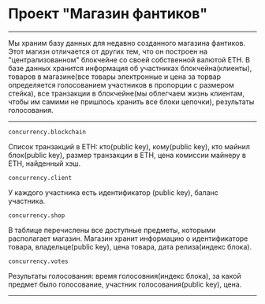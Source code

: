 # Проект "Магазин фантиков"

---

Мы храним базу данных для недавно созданного магазина фантиков. Этот магизн отличается от других тем, что он построен на "централизованном" блокчейне со своей собственной валютой ETH. В базе данных хранится информация об участниках блокчейна(клиенты), товаров в магазине(все товары электронные и цена за торвар определяется голосованием участников в пропорции с размером стейка), все транзакции в блокчейне(мы облегчаем жизнь клиентам, чтобы им самими не пришлось хранить все блоки цепочки), результаты голосования.

---

`concurrency.blockchain`  

Список транзакций в ETH: кто(public key), кому(public key), кто майнил блок(public key), размер транзакции в ETH, цена комиссии майнеру в ETH, найденный хэш. 

`concurrency.client`  

У каждого участника есть идентификатор (public key), баланс участника.

`concurrency.shop` 

В таблице перечислены все доступные предметы, которыми располагает магазин. Магазин хранит
информацию о идентификаторе товара, владельце(public key), цена товара, дата релиза(индекс блока).

`concurrency.votes` 

Результаты голосования: время голосовния(индекс блока), за какой предмет было голосование, участник голосования(public key), цена.

---
